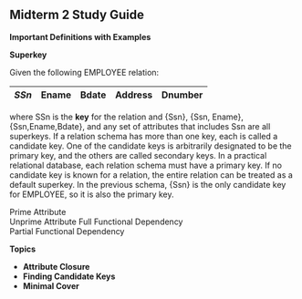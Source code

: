 ## Midterm 2 Study Guide  

__Important Definitions with Examples__  

__Superkey__  
  
Given the following EMPLOYEE relation: 

|_**SSn**_|Ename|Bdate|Address|Dnumber|
|---|---|---|---|---|  
  
where SSn is the __key__ for the relation and {Ssn}, {Ssn, Ename}, {Ssn,Ename,Bdate}, and any set of attributes that includes Ssn are all superkeys. If a relation schema has more than one key, each is called a candidate key. One of the candidate keys is arbitrarily designated to be the primary key, and the others are called secondary keys. In a practical relational database, each relation schema must have a primary key. If no candidate key is known for a relation, the entire relation can be treated as a default superkey. In the previous schema, {Ssn} is the only candidate key for EMPLOYEE, so it is also the primary key. 

Prime Attribute  
Unprime Attribute 
Full Functional Dependency  
Partial Functional Dependency  


__Topics__
 - __Attribute Closure__  
 - __Finding Candidate Keys__  
 - __Minimal Cover__  
 
 
 
